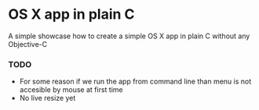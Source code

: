# OS X app in plain C

A simple showcase how to create a simple OS X app in plain C without any Objective-C

### TODO

- For some reason if we run the app from command line than menu is not accesible by mouse at first time
- No live resize yet

